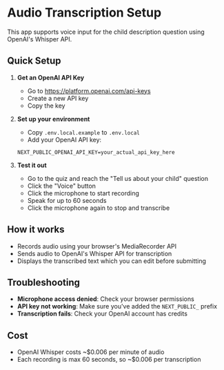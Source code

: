 # Audio Transcription Setup

This app supports voice input for the child description question using OpenAI's Whisper API.

## Quick Setup

1. **Get an OpenAI API Key**
   - Go to https://platform.openai.com/api-keys
   - Create a new API key
   - Copy the key

2. **Set up your environment**
   - Copy `.env.local.example` to `.env.local`
   - Add your OpenAI API key:
   ```
   NEXT_PUBLIC_OPENAI_API_KEY=your_actual_api_key_here
   ```

3. **Test it out**
   - Go to the quiz and reach the "Tell us about your child" question
   - Click the "Voice" button
   - Click the microphone to start recording
   - Speak for up to 60 seconds
   - Click the microphone again to stop and transcribe

## How it works

- Records audio using your browser's MediaRecorder API
- Sends audio to OpenAI's Whisper API for transcription
- Displays the transcribed text which you can edit before submitting

## Troubleshooting

- **Microphone access denied**: Check your browser permissions
- **API key not working**: Make sure you've added the `NEXT_PUBLIC_` prefix
- **Transcription fails**: Check your OpenAI account has credits

## Cost

- OpenAI Whisper costs ~$0.006 per minute of audio
- Each recording is max 60 seconds, so ~$0.006 per transcription